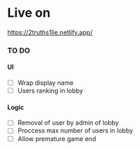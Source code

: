 # Live on 

https://2truths1lie.netlify.app/

### TO DO

#### UI 
- [ ] Wrap display name
- [ ] Users ranking in lobby

#### Logic
- [ ] Removal of user by admin of lobby
- [ ] Proccess max number of users in lobby
- [ ] Allow premature game end
